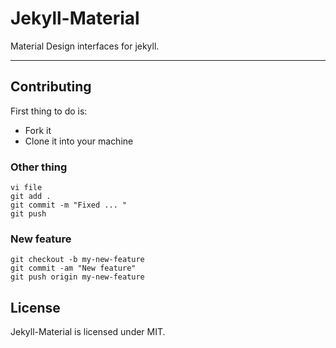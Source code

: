 # Jekyll-Material
Material Design interfaces for jekyll.
___

## Contributing
First thing to do is:
* Fork it
* Clone it into your machine

### Other thing
```
vi file
git add .
git commit -m "Fixed ... "
git push
```

### New feature
```shell
git checkout -b my-new-feature
git commit -am "New feature"
git push origin my-new-feature
```

## License
Jekyll-Material is licensed under MIT.
